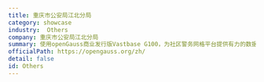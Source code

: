 ```yaml
---
title: 重庆市公安局江北分局
category: showcase
industry:  Others
company: 重庆市公安局江北分局
summary: 使用openGauss商业发行版Vastbase G100，为社区警务网格平台提供有力的数据支撑，保障社区警务网络平台高效、稳定的运行，部署openGauss服务器节点数为1~10个。
officialPath: https://opengauss.org/zh/
detail: false
id: Others
---
```


